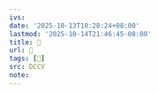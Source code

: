 ```yaml
---
ivs:
date: '2025-10-13T10:28:24+08:00'
lastmod: '2025-10-14T21:46:45-08:00'
title: 􅒬
url: 􅒬
tags: [𩯜]
src: DCCV
note:
---
```


